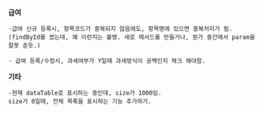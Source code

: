 **급여**

    -급여 신규 등록시, 항목코드가 중복되지 않음에도, 항목명에 있으면 중복처리가 됨.
    (findById를 썼는데, 왜 이런지는 불명. 새로 메서드를 만들거나, 뭔가 중간에서 param을 잘못 준듯.)

    - 급여 등록/수정시, 과세여부가 Y일때 과세방식이 공백인지 체크 해야함.
    


**기타**

    -현재 dataTable로 표시하는 중인데, size가 1000임. 
    size가 0일때, 전체 목록을 표시하는 기능 추가하기.
